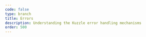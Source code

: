 ```yaml
---
code: false
type: branch
title: Errors
description: Understanding the Kuzzle error handling mechanisms
order: 500
---
```

